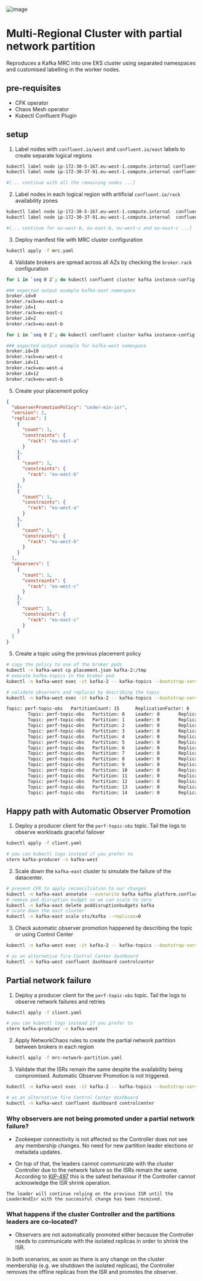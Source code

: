 ![image](https://user-images.githubusercontent.com/3109377/172832027-985b3cc5-ce24-4d8c-b975-b40c1c7c0ad4.png)

# Multi-Regional Cluster with partial network partition

Reproduces a Kafka MRC into one EKS cluster using separated namespaces and customised labelling in the worker nodes. 

## pre-requisites

* CFK operator
* Chaos Mesh operator
* Kubectl Confluent Plugin

## setup 

1. Label nodes with `confluent.io/west` and `confluent.io/east` labels to create separate logical regions 

```bash
kubectl label node ip-172-30-5-167.eu-west-1.compute.internal confluent.io/west=true
kubectl label node ip-172-30-37-91.eu-west-1.compute.internal confluent.io/east=true

#[... continue with all the remaining nodes ...]

```

2. Label nodes in each logical region with artificial `confluent.io/rack` availability zones

```bash
kubectl label node ip-172-30-5-167.eu-west-1.compute.internal  confluent.io/rack=eu-west-a
kubectl label node ip-172-30-37-91.eu-west-1.compute.internal  confluent.io/rack=eu-east-a

#[... continue for eu-west-b, eu-east-b, eu-west-c and eu-east-c ...]

```

3. Deploy manifest file with MRC cluster configuration 

```bash
kubectl apply -f mrc.yaml
```

4. Validate brokers are spread across all AZs by checking the `broker.rack` configuration 

```bash
for i in `seq 0 2`; do kubectl confluent cluster kafka instance-config --pod-name kafka-$i -n kafka-east | grep broker; done

### expected output example kafka-east namespace
broker.id=0
broker.rack=eu-east-a
broker.id=1
broker.rack=eu-east-c
broker.id=2
broker.rack=eu-east-b

for i in `seq 0 2`; do kubectl confluent cluster kafka instance-config --pod-name kafka-$i -n kafka-west | grep broker; done

### expected output example for kafka-west namespace
broker.id=10
broker.rack=eu-west-c
broker.id=11
broker.rack=eu-west-a
broker.id=12
broker.rack=eu-west-b
```

5. Create your placement policy 

```json
{
  "observerPromotionPolicy": "under-min-isr",
  "version": 2,
  "replicas": [
    {
      "count": 1,
      "constraints": {
        "rack": "eu-east-a"
      }
    },
    {
      "count": 1,
      "constraints": {
        "rack": "eu-east-b"
      }
    },
    {
      "count": 1,
      "constraints": {
        "rack": "eu-west-a"
      }
    },
    {
      "count": 1,
      "constraints": {
        "rack": "eu-west-b"
      }
    }
  ],
  "observers": [
    {
      "count": 1,
      "constraints": {
        "rack": "eu-west-c"
      }
    },
    {
      "count": 1,
      "constraints": {
        "rack": "eu-east-c"
      }
    }
  ]
}

```

5. Create a topic using the previous placement policy 

```bash
# copy the policy to one of the broker pods
kubectl -n kafka-west cp placement.json kafka-2:/tmp
# execute kafka-topics in the broker pod
kubectl -n kafka-west exec -it kafka-2 -- kafka-topics --bootstrap-server localhost:9092 --create --topic perf-topic-obs --partitions 15 --replica-placement /tmp/placement.json --config min.insync.replicas=3

# validate observers and replicas by describing the topic 
kubectl -n kafka-west exec -it kafka-2 -- kafka-topics --bootstrap-server localhost:9092 --describe --topic perf-topic-obs

Topic: perf-topic-obs   PartitionCount: 15      ReplicationFactor: 6    Configs: min.insync.replicas=3,segment.bytes=1073741824,message.format.version=2.6-IV0,confluent.placement.constraints={"observerPromotionPolicy":"under-min-isr","version":2,"replicas":[{"count":1,"constraints":{"rack":"eu-east-a"}},{"count":1,"constraints":{"rack":"eu-east-b"}},{"count":1,"constraints":{"rack":"eu-west-a"}},{"count":1,"constraints":{"rack":"eu-west-b"}}],"observers":[{"count":1,"constraints":{"rack":"eu-west-c"}},{"count":1,"constraints":{"rack":"eu-east-c"}}]}
        Topic: perf-topic-obs   Partition: 0    Leader: 0       Replicas: 0,2,11,12,10,1        Isr: 12,11,0,2  Offline:        Observers: 10,1
        Topic: perf-topic-obs   Partition: 1    Leader: 0       Replicas: 0,2,11,12,10,1        Isr: 12,11,0,2  Offline:        Observers: 10,1
        Topic: perf-topic-obs   Partition: 2    Leader: 0       Replicas: 0,2,11,12,10,1        Isr: 12,11,0,2  Offline:        Observers: 10,1
        Topic: perf-topic-obs   Partition: 3    Leader: 0       Replicas: 0,2,11,12,10,1        Isr: 12,11,0,2  Offline:        Observers: 10,1
        Topic: perf-topic-obs   Partition: 4    Leader: 0       Replicas: 0,2,11,12,10,1        Isr: 12,11,0,2  Offline:        Observers: 10,1
        Topic: perf-topic-obs   Partition: 5    Leader: 0       Replicas: 0,2,11,12,10,1        Isr: 12,11,0,2  Offline:        Observers: 10,1
        Topic: perf-topic-obs   Partition: 6    Leader: 0       Replicas: 0,2,11,12,10,1        Isr: 12,11,0,2  Offline:        Observers: 10,1
        Topic: perf-topic-obs   Partition: 7    Leader: 0       Replicas: 0,2,11,12,10,1        Isr: 12,11,0,2  Offline:        Observers: 10,1
        Topic: perf-topic-obs   Partition: 8    Leader: 0       Replicas: 0,2,11,12,10,1        Isr: 12,11,0,2  Offline:        Observers: 10,1
        Topic: perf-topic-obs   Partition: 9    Leader: 0       Replicas: 0,2,11,12,10,1        Isr: 12,11,0,2  Offline:        Observers: 10,1
        Topic: perf-topic-obs   Partition: 10   Leader: 0       Replicas: 0,2,11,12,10,1        Isr: 12,11,0,2  Offline:        Observers: 10,1
        Topic: perf-topic-obs   Partition: 11   Leader: 0       Replicas: 0,2,11,12,10,1        Isr: 12,11,0,2  Offline:        Observers: 10,1
        Topic: perf-topic-obs   Partition: 12   Leader: 0       Replicas: 0,2,11,12,10,1        Isr: 12,11,0,2  Offline:        Observers: 10,1
        Topic: perf-topic-obs   Partition: 13   Leader: 0       Replicas: 0,2,11,12,10,1        Isr: 12,11,0,2  Offline:        Observers: 10,1
        Topic: perf-topic-obs   Partition: 14   Leader: 0       Replicas: 0,2,11,12,10,1        Isr: 12,11,0,2  Offline:        Observers: 10,1
```

## Happy path with Automatic Observer Promotion

1. Deploy a producer client for the `perf-topic-obs` topic. Tail the logs to observe workloads graceful failover

```bash
kubectl apply -f client.yaml

# you can kubectl logs instead if you prefer to
stern kafka-producer -n kafka-west
```

2. Scale down the `kafka-east` cluster to simulate the failure of the datacenter. 

```bash
# prevent CFK to apply reconciliation to our changes
kubectl -n kafka-east annotate --overwrite kafka kafka platform.confluent.io/block-reconcile="true"
# remove pod disruption budget so we can scale to zero
kubectl -n kafka-east delete poddisruptionbudgets kafka 
# scale down the east cluster
kubectl -n kafka-east scale sts/kafka --replicas=0 
```

3. Check automatic observer promotion happened by describing the topic or using Control Center 

```bash
kubectl -n kafka-west exec -it kafka-2 -- kafka-topics --bootstrap-server localhost:9092 --describe --topic perf-topic-obs

# as an alternative fire Control Center dashboard
kubectl -n kafka-west confluent dashboard controlcenter 
```

## Partial network failure 

1. Deploy a producer client for the `perf-topic-obs` topic. Tail the logs to observe network failures and retries

```bash
kubectl apply -f client.yaml

# you can kubectl logs instead if you prefer to
stern kafka-producer -n kafka-west
```

2. Apply NetworkChaos rules to create the partial network partition between brokers in each region

```bash
kubectl apply -f mrc-network-partition.yaml 
```

3. Validate that the ISRs remain the same despite the availability being compromised. Automatic Observer Promotion is not triggered. 

```bash
kubectl -n kafka-west exec -it kafka-2 -- kafka-topics --bootstrap-server localhost:9092 --describe --topic perf-topic-obs

# as an alternative fire Control Center dashboard
kubectl -n kafka-west confluent dashboard controlcenter 
```

### Why observers are not being promoted under a partial network failure? 

* Zookeeper connectivity is not affected so the Controller does not see any membership changes. No need for new partition leader elections or metadata updates. 

* On top of that, the leaders cannot communicate with the cluster Controller due to the network failure so the ISRs remain the same. According to [KIP-497](https://cwiki.apache.org/confluence/display/KAFKA/KIP-497%3A+Add+inter-broker+API+to+alter+ISR) this is the safest behaviour if the Controller cannot acknowledge the ISR shrink operation.

`The leader will continue relying on the previous ISR until the LeaderAndIsr with the successful change has been received.`

### What happens if the cluster Controller and the partitions leaders are co-located?

* Observers are not automatically promoted either because the Controller needs to communicate with the isolated replicas in order to shrink the ISR. 

In both scenarios, as soon as there is any change on the cluster membership (e.g. we shutdown the isolated replicas), the Controller removes the offline replicas from the ISR and promotes the observer.
